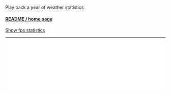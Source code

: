 
Play back a year of weather statistics

#### [README / home page]( #README.md )

<a href="javascript:(function(){var script=document.createElement('script');script.onload=function(){var stats=new Stats();document.body.appendChild(stats.dom);requestAnimationFrame(function loop(){stats.update();requestAnimationFrame(loop)});};script.src='https://rawgit.com/mrdoob/stats.js/master/build/stats.min.js';document.head.appendChild(script);})()" title="Mr.doob's Stats.js" >Show fps statistics</a>

***

<iframe id = "iframeMenu" src = "mnu-epw-json-basic.html"  width = "100%" frameBorder = "0" ></iframe>

